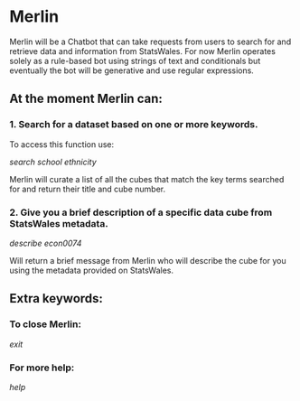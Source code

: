 # Merlin

Merlin will be a Chatbot that can take requests from users to search for and retrieve data and information from StatsWales. For now Merlin operates solely as a rule-based bot using strings of text and conditionals but eventually the bot will be generative and use regular expressions.

## At the moment Merlin can:

### 1. Search for a dataset based on one or more keywords.

To access this function use:

*search school ethnicity*

Merlin will curate a list of all the cubes that match the key terms searched for and return their title and cube number.

### 2. Give you a brief description of a specific data cube from StatsWales metadata.

*describe econ0074*

Will return a brief message from Merlin who will describe the cube for you using the metadata provided on StatsWales.

## Extra keywords:

### To close Merlin:

*exit*

### For more help:

*help*

